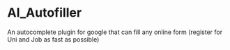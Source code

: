 # AI_Autofiller
An autocomplete plugin for google that can fill any online form (register for Uni and Job as fast as possible)
